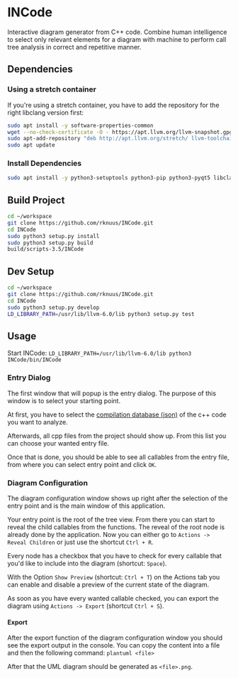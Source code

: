 # INCode
Interactive diagram generator from C++ code. Combine human intelligence to select only relevant elements for a diagram with machine to perform call tree analysis in correct and repetitive manner.

## Dependencies

### Using a stretch container
If you're using a stretch container, you have to add the repository for the right libclang version first:
```bash
sudo apt install -y software-properties-common
wget --no-check-certificate -O - https://apt.llvm.org/llvm-snapshot.gpg.key | sudo apt-key add -
sudo apt-add-repository "deb http://apt.llvm.org/stretch/ llvm-toolchain-stretch-6.0 main"
sudo apt update
```

### Install Dependencies
```bash
sudo apt install -y python3-setuptools python3-pip python3-pyqt5 libclang-6.0-dev
```

## Build Project
```bash
cd ~/workspace
git clone https://github.com/rknuus/INCode.git
cd INCode
sudo python3 setup.py install
sudo python3 setup.py build
build/scripts-3.5/INCode
```

## Dev Setup
```bash
cd ~/workspace
git clone https://github.com/rknuus/INCode.git
cd INCode
sudo python3 setup.py develop
LD_LIBRARY_PATH=/usr/lib/llvm-6.0/lib python3 setup.py test
```

## Usage

Start INCode: `LD_LIBRARY_PATH=/usr/lib/llvm-6.0/lib python3 INCode/bin/INCode`

### Entry Dialog
The first window that will popup is the entry dialog. The purpose of this window is to select your starting point.

At first, you have to select the [compilation database (json)](https://clang.llvm.org/docs/JSONCompilationDatabase.html) of the c++ code you want to analyze.

Afterwards, all cpp files from the project should show up. From this list you can choose your wanted entry file.

Once that is done, you should be able to see all callables from the entry file, from where you can select entry point and click `OK`.

### Diagram Configuration
The diagram configuration window shows up right after the selection of the entry point and is the main window of this application.

Your entry point is the root of the tree view. From there you can start to reveal the child callables from the functions.
The reveal of the root node is already done by the application. Now you can either go to `Actions -> Reveal Children` or just use the shortcut `Ctrl + R`.

Every node has a checkbox that you have to check for every callable that you'd like to include into the diagram (shortcut: `Space`).

With the Option `Show Preview` (shortcut: `Ctrl + T`) on the Actions tab you can enable and disable a preview of the current state of the diagram.

As soon as you have every wanted callable checked, you can export the diagram using `Actions -> Export` (shortcut `Ctrl + S`).

#### Export
After the export function of the diagram configuration window you should see the export output in the console.
You can copy the content into a file and then the following command:
`plantuml <file>`

After that the UML diagram should be generated as `<file>.png`.


